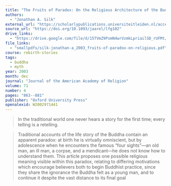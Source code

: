 ```yaml
---
title: "The Fruits of Paradox: On the Religious Architecture of the Buddha's Life Story"
authors:
  - "Jonathan A. Silk"
external_url: "https://scholarlypublications.universiteitleiden.nl/access/item%3A3447561/view"
source_url: "https://doi.org/10.1093/jaarel/lfg102"
drive_links:
  - "https://drive.google.com/file/d/15TVmZ9PsmN4wrVzmkLpriailSD_rUFMt/view?usp=drivesdk"
file_links:
  - "smallpdfs/silk-jonathan-a_2003_fruits-of-paradox-on-religious.pdf"
course: rebirth-stories
tags:
  - buddha
  - myth
year: 2003
month: dec
journal: "Journal of the American Academy of Religion"
volume: 71
number: 4
pages: "863--881"
publisher: "Oxford University Press"
openalexid: W2002971441
---
```


> In the traditional world one never hears a story for the first time; every telling is a retelling.

> Traditional accounts of the life story of the Buddha contain an apparent paradox: at birth he is virtually omniscient, but by adolescence when he encounters the famous “four sights”—an old man, an ill man, a corpse, and a mendicant—he does not know how to understand them.
> This article proposes one possible religious meaning visible within this paradox, relating to differing motivations which encourage believers both to begin Buddhist practice, since they share the ignorance the Buddha felt as a young man, and to continue it despite the vast distance to its final goal
